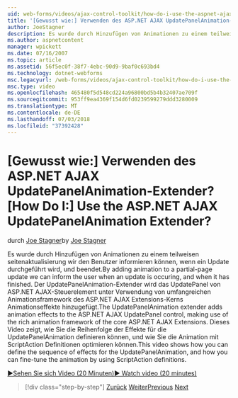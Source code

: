 ```yaml
---
uid: web-forms/videos/ajax-control-toolkit/how-do-i-use-the-aspnet-ajax-updatepanelanimation-extender
title: '[Gewusst wie:] Verwenden des ASP.NET AJAX UpdatePanelAnimation-Extender? | Microsoft-Dokumentation'
author: JoeStagner
description: Es wurde durch Hinzufügen von Animationen zu einem teilweisen seitenaktualisierung wir den Benutzer informieren können, wenn ein Update durchgeführt wird, und beendet. Der UpdatePanelAnimation-Extender einen...
ms.author: aspnetcontent
manager: wpickett
ms.date: 07/16/2007
ms.topic: article
ms.assetid: 56f5ec0f-38f7-4ebc-90d9-9baf0c693bd4
ms.technology: dotnet-webforms
msc.legacyurl: /web-forms/videos/ajax-control-toolkit/how-do-i-use-the-aspnet-ajax-updatepanelanimation-extender
msc.type: video
ms.openlocfilehash: 465480f5d548cd224a96800bd5b4b32407ae709f
ms.sourcegitcommit: 953ff9ea4369f154d6fd0239599279ddd3280009
ms.translationtype: MT
ms.contentlocale: de-DE
ms.lasthandoff: 07/03/2018
ms.locfileid: "37392428"
---
```

<a name="how-do-i-use-the-aspnet-ajax-updatepanelanimation-extender"></a><span data-ttu-id="b4c04-105">[Gewusst wie:] Verwenden des ASP.NET AJAX UpdatePanelAnimation-Extender?</span><span class="sxs-lookup"><span data-stu-id="b4c04-105">[How Do I:] Use the ASP.NET AJAX UpdatePanelAnimation Extender?</span></span>
====================
<span data-ttu-id="b4c04-106">durch [Joe Stagner](https://github.com/JoeStagner)</span><span class="sxs-lookup"><span data-stu-id="b4c04-106">by [Joe Stagner](https://github.com/JoeStagner)</span></span>

<span data-ttu-id="b4c04-107">Es wurde durch Hinzufügen von Animationen zu einem teilweisen seitenaktualisierung wir den Benutzer informieren können, wenn ein Update durchgeführt wird, und beendet.</span><span class="sxs-lookup"><span data-stu-id="b4c04-107">By adding animation to a partial-page update we can inform the user when an update is occuring, and when it has finished.</span></span> <span data-ttu-id="b4c04-108">Der UpdatePanelAnimation-Extender wird das UpdatePanel von ASP.NET AJAX-Steuerelement unter Verwendung von umfangreichen Animationsframework des ASP.NET AJAX Extensions-Kerns Animationseffekte hinzugefügt.</span><span class="sxs-lookup"><span data-stu-id="b4c04-108">The UpdatePanelAnimation extender adds animation effects to the ASP.NET AJAX UpdatePanel control, making use of the rich animation framework of the core ASP.NET AJAX Extensions.</span></span> <span data-ttu-id="b4c04-109">Dieses Video zeigt, wie Sie die Reihenfolge der Effekte für die UpdatePanelAnimation definieren können, und wie Sie die Animation mit ScriptAction Definitionen optimieren können.</span><span class="sxs-lookup"><span data-stu-id="b4c04-109">This video shows how you can define the sequence of effects for the UpdatePanelAnimation, and how you can fine-tune the animation by using ScriptAction definitions.</span></span>

[<span data-ttu-id="b4c04-110">&#9654;Sehen Sie sich Video (20 Minuten)</span><span class="sxs-lookup"><span data-stu-id="b4c04-110">&#9654; Watch video (20 minutes)</span></span>](https://channel9.msdn.com/Blogs/ASP-NET-Site-Videos/how-do-i-use-the-aspnet-ajax-updatepanelanimation-extender)

> [!div class="step-by-step"]
> <span data-ttu-id="b4c04-111">[Zurück](how-do-i-use-the-aspnet-ajax-slideshow-extender.md)
> [Weiter](how-do-i-the-ajax-toolkit-reorder-control.md)</span><span class="sxs-lookup"><span data-stu-id="b4c04-111">[Previous](how-do-i-use-the-aspnet-ajax-slideshow-extender.md)
[Next](how-do-i-the-ajax-toolkit-reorder-control.md)</span></span>
